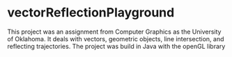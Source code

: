# vectorReflectionPlayground
This project was an assignment from Computer Graphics as the University of Oklahoma. It deals with vectors, geometric objects, line intersection, and reflecting trajectories. The project was build in Java with the openGL library
